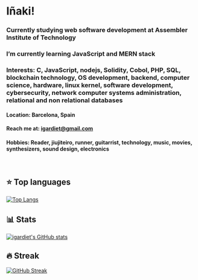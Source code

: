 # Iñaki!

### Currently studying web software development at Assembler Institute of Technology
### I’m currently learning JavaScript and MERN stack
### Interests: C, JavaScript, nodejs, Solidity, Cobol, PHP, SQL, blockchain technology, OS development, backend, computer science, hardware, linux kernel, software development, cybersecurity, network computer systems administration, relational and non relational databases
#### Location: Barcelona, Spain
#### Reach me at: igardiet@gmail.com
#### Hobbies: Reader, jiujiteiro, runner, guitarrist, technology, music, movies, synthesizers, sound design, electronics

</br>

## ⭐ Top languages
[![Top Langs](https://github-readme-stats-igardiet.vercel.app/api/top-langs/?username=igardiet&layout=compact&theme=merko)](https://github.com/igardiet/github-readme-stats)

## 📊 Stats
[![igardiet's GitHub stats](https://github-readme-stats-igardiet.vercel.app/api?username=igardiet&show_icons=true&theme=merko)](https://github.com/igardiet/github-readme-stats)

## 🔥 Streak
[![GitHub Streak](https://streak-stats.demolab.com/?user=igardiet&theme=merko)](https://git.io/streak-stats)
